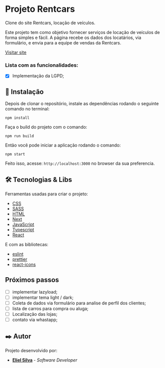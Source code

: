 # Projeto Rentcars

Clone do site Rentcars, locação de veículos.

Este projeto tem como objetivo fornecer serviços de locação de veículos de forma simples e fácil.
A página recebe os dados dos locatários, via formulário, e envia para a equipe de vendas da Rentcars.

[Visitar site](https://rentcars-automoveis.vercel.app/)

### Lista com as funcionalidades:

- [x] Implementação da LGPD;

## 🔧 Instalação

Depois de clonar o repositório, instale as dependências rodando o seguinte comando no terminal:

```
npm install
```

Faça o build do projeto com o comando:

```
npm run build
```

Então você pode iniciar a aplicação rodando o comando:

```
npm start
```

Feito isso, acesse: `http://localhost:3000` no browser da sua preferencia.

## 🛠️ Tecnologias & Libs

Ferramentas usadas para criar o projeto:

- [CSS](https://developer.mozilla.org/pt-BR/docs/Web/CSS)
- [SASS](https://sass-lang.com/)
- [HTML](https://developer.mozilla.org/pt-BR/docs/Web/HTML)
- [Next](https://nextjs.org/)
- [JavaScript](https://developer.mozilla.org/pt-BR/docs/Web/JavaScript)
- [Typescript](https://www.typescriptlang.org/)
- [React](https://reactjs.org/)

E com as bibliotecas:

- [eslint](https://eslint.org/)
- [prettier](https://prettier.io/)
- [react-icons](https://react-icons.github.io/react-icons/)

## Próximos passos

- [ ] implementar lazyload;
- [ ] implementar tema light / dark;
- [ ] Coleta de dados via formulário para analise de perfil dos clientes;
- [ ] lista de carros para compra ou aluga;
- [ ] Localização das lojas;
- [ ] contato via whastapp;

## ✒️ Autor

Projeto desenvolvido por:

- **[Eliel Silva](https://github.com/Eliel-Silva-dev)** - _Software Developer_
